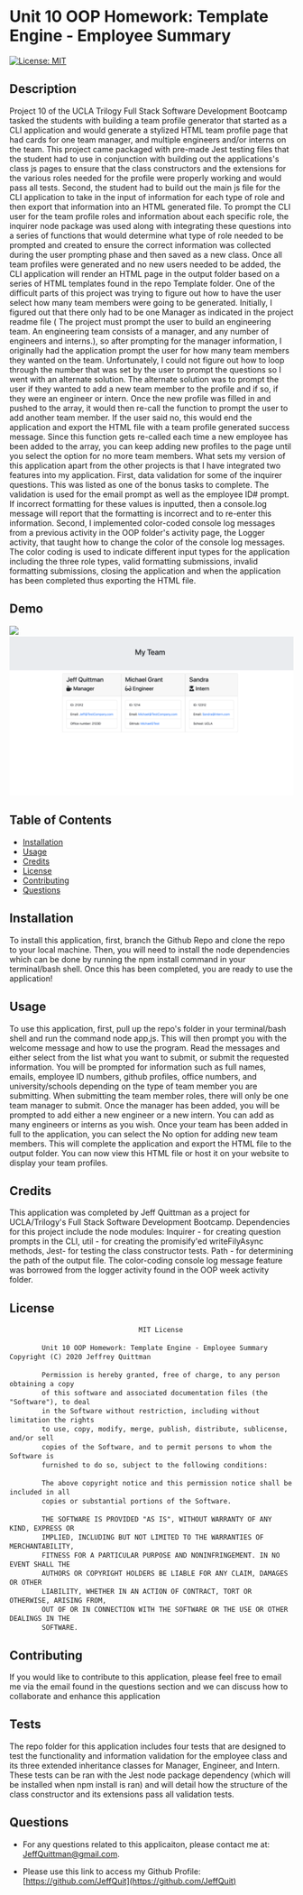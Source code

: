 # Unit 10 OOP Homework: Template Engine - Employee Summary

[![License: MIT](https://img.shields.io/badge/License-MIT-yellow.svg)](https://opensource.org/licenses/MIT)

## Description

Project 10 of the UCLA Trilogy Full Stack Software Development Bootcamp tasked the students with building a team profile generator that started as a CLI application and would generate a stylized HTML team profile page that had cards for one team manager, and multiple engineers and/or interns on the
team. This project came packaged with pre-made Jest testing files that the student had to use in conjunction with building out the applications's class js pages to ensure that the class constructors and the extensions for the various roles needed for the profile were properly working and would pass
all tests. Second, the student had to build out the main js file for the CLI application to take in the input of information for each type of role and then export that information into an HTML generated file. To prompt the CLI user for the team profile roles and information about each specific role,
the inquirer node package was used along with integrating these questions into a series of functions that would determine what type of role needed to be prompted and created to ensure the correct information was collected during the user prompting phase and then saved as a new class. Once all team
profiles were generated and no new users needed to be added, the CLI application will render an HTML page in the output folder based on a series of HTML templates found in the repo Template folder. One of the difficult parts of this project was trying to figure out how to have the user select how
many team members were going to be generated. Initially, I figured out that there only had to be one Manager as indicated in the project readme file ( The project must prompt the user to build an engineering team. An engineering team consists of a manager, and any number of engineers and interns.),
so after prompting for the manager information, I originally had the application prompt the user for how many team members they wanted on the team. Unfortunately, I could not figure out how to loop through the number that was set by the user to prompt the questions so I went with an alternate
solution. The alternate solution was to prompt the user if they wanted to add a new team member to the profile and if so, if they were an engineer or intern. Once the new profile was filled in and pushed to the array, it would then re-call the function to prompt the user to add another team member.
If the user said no, this would end the application and export the HTML file with a team profile generated success message. Since this function gets re-called each time a new employee has been added to the array, you can keep adding new profiles to the page until you select the option for no more
team members. What sets my version of this application apart from the other projects is that I have integrated two features into my application. First, data validation for some of the inquirer questions. This was listed as one of the bonus tasks to complete. The validation is used for the email
prompt as well as the employee ID# prompt. If incorrect formatting for these values is inputted, then a console.log message will report that the formatting is incorrect and to re-enter this information. Second, I implemented color-coded console log messages from a previous activity in the OOP
folder's activity page, the Logger activity, that taught how to change the color of the console log messages. The color coding is used to indicate different input types for the application including the three role types, valid formatting submissions, invalid formatting submissions, closing the
application and when the application has been completed thus exporting the HTML file.

## Demo

<img src="/DemoImgs/TeamGeneratorGif.gif?raw=true">
<img src="/DemoImgs/S1.png?raw=true">

## Table of Contents

-   [Installation](#installation)
-   [Usage](#usage)
-   [Credits](#credits)
-   [License](#license)
-   [Contributing](#contributing)
-   [Questions](#questions)

## Installation

To install this application, first, branch the Github Repo and clone the repo to your local machine. Then, you will need to install the node dependencies which can be done by running the npm install command in your terminal/bash shell. Once this has been completed, you are ready to use the
application!

## Usage

To use this application, first, pull up the repo's folder in your terminal/bash shell and run the command node app,js. This will then prompt you with the welcome message and how to use the program. Read the messages and either select from the list what you want to submit, or submit the requested
information. You will be prompted for information such as full names, emails, employee ID numbers, github profiles, office numbers, and university/schools depending on the type of team member you are submitting. When submitting the team member roles, there will only be one team manager to submit.
Once the manager has been added, you will be prompted to add either a new engineer or a new intern. You can add as many engineers or interns as you wish. Once your team has been added in full to the application, you can select the No option for adding new team members. This will complete the
application and export the HTML file to the output folder. You can now view this HTML file or host it on your website to display your team profiles.

## Credits

This application was completed by Jeff Quittman as a project for UCLA/Trilogy's Full Stack Software Development Bootcamp. Dependencies for this project include the node modules: Inquirer - for creating question prompts in the CLI, util - for creating the promisify'ed writeFilyAsync methods, Jest-
for testing the class constructor tests. Path - for determining the path of the output file. The color-coding console log message feature was borrowed from the logger activity found in the OOP week activity folder.

## License

    								MIT License

    		Unit 10 OOP Homework: Template Engine - Employee Summary   Copyright (C) 2020 Jeffrey Quittman

    		Permission is hereby granted, free of charge, to any person obtaining a copy
    		of this software and associated documentation files (the "Software"), to deal
    		in the Software without restriction, including without limitation the rights
    		to use, copy, modify, merge, publish, distribute, sublicense, and/or sell
    		copies of the Software, and to permit persons to whom the Software is
    		furnished to do so, subject to the following conditions:

    		The above copyright notice and this permission notice shall be included in all
    		copies or substantial portions of the Software.

    		THE SOFTWARE IS PROVIDED "AS IS", WITHOUT WARRANTY OF ANY KIND, EXPRESS OR
    		IMPLIED, INCLUDING BUT NOT LIMITED TO THE WARRANTIES OF MERCHANTABILITY,
    		FITNESS FOR A PARTICULAR PURPOSE AND NONINFRINGEMENT. IN NO EVENT SHALL THE
    		AUTHORS OR COPYRIGHT HOLDERS BE LIABLE FOR ANY CLAIM, DAMAGES OR OTHER
    		LIABILITY, WHETHER IN AN ACTION OF CONTRACT, TORT OR OTHERWISE, ARISING FROM,
    		OUT OF OR IN CONNECTION WITH THE SOFTWARE OR THE USE OR OTHER DEALINGS IN THE
    		SOFTWARE.

## Contributing

If you would like to contribute to this application, please feel free to email me via the email found in the questions section and we can discuss how to collaborate and enhance this application

## Tests

The repo folder for this application includes four tests that are designed to test the functionality and information validation for the employee class and its three extended inheritance classes for Manager, Engineer, and Intern. These tests can be ran with the Jest node package dependency (which
will be installed when npm install is ran) and will detail how the structure of the class constructor and its extensions pass all validation tests.

## Questions

-   For any questions related to this applicaiton, please contact me at: JeffQuittman@gmail.com.

-   Please use this link to access my Github Profile: [https://github.com/JeffQuit](https://github.com/JeffQuit)
